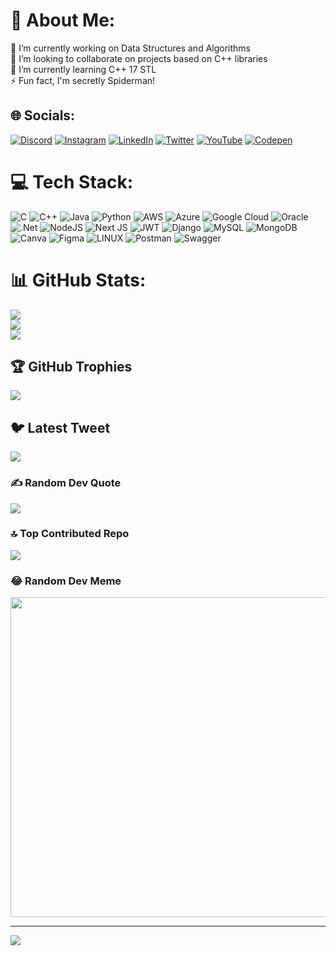 # 💫 About Me:
🔭 I’m currently working on Data Structures and Algorithms<br>👯 I’m looking to collaborate on projects based on C++ libraries <br>🌱 I’m currently learning C++ 17 STL <br>⚡ Fun fact, I'm secretly Spiderman!


## 🌐 Socials:
[![Discord](https://img.shields.io/badge/Discord-%237289DA.svg?logo=discord&logoColor=white)](https://discord.gg/9Wn8eXZm) [![Instagram](https://img.shields.io/badge/Instagram-%23E4405F.svg?logo=Instagram&logoColor=white)](https://instagram.com/sarthak_.257) [![LinkedIn](https://img.shields.io/badge/LinkedIn-%230077B5.svg?logo=linkedin&logoColor=white)](https://linkedin.com/in/in/sarthak-srivastava-s257) [![Twitter](https://img.shields.io/badge/Twitter-%231DA1F2.svg?logo=Twitter&logoColor=white)](https://twitter.com/srisarthak257) [![YouTube](https://img.shields.io/badge/YouTube-%23FF0000.svg?logo=YouTube&logoColor=white)](https://youtube.com/@srisarthak) [![Codepen](https://img.shields.io/badge/Codepen-000000?style=for-the-badge&logo=codepen&logoColor=white)](https://codepen.io/sarthak_257) 

# 💻 Tech Stack:
![C](https://img.shields.io/badge/c-%2300599C.svg?style=for-the-badge&logo=c&logoColor=white) ![C++](https://img.shields.io/badge/c++-%2300599C.svg?style=for-the-badge&logo=c%2B%2B&logoColor=white) ![Java](https://img.shields.io/badge/java-%23ED8B00.svg?style=for-the-badge&logo=java&logoColor=white) ![Python](https://img.shields.io/badge/python-3670A0?style=for-the-badge&logo=python&logoColor=ffdd54) ![AWS](https://img.shields.io/badge/AWS-%23FF9900.svg?style=for-the-badge&logo=amazon-aws&logoColor=white) ![Azure](https://img.shields.io/badge/azure-%230072C6.svg?style=for-the-badge&logo=azure-devops&logoColor=white) ![Google Cloud](https://img.shields.io/badge/Google%20Cloud-%234285F4.svg?style=for-the-badge&logo=google-cloud&logoColor=white) ![Oracle](https://img.shields.io/badge/Oracle-F80000?style=for-the-badge&logo=oracle&logoColor=white) ![.Net](https://img.shields.io/badge/.NET-5C2D91?style=for-the-badge&logo=.net&logoColor=white) ![NodeJS](https://img.shields.io/badge/node.js-6DA55F?style=for-the-badge&logo=node.js&logoColor=white) ![Next JS](https://img.shields.io/badge/Next-black?style=for-the-badge&logo=next.js&logoColor=white) ![JWT](https://img.shields.io/badge/JWT-black?style=for-the-badge&logo=JSON%20web%20tokens) ![Django](https://img.shields.io/badge/django-%23092E20.svg?style=for-the-badge&logo=django&logoColor=white) ![MySQL](https://img.shields.io/badge/mysql-%2300f.svg?style=for-the-badge&logo=mysql&logoColor=white) ![MongoDB](https://img.shields.io/badge/MongoDB-%234ea94b.svg?style=for-the-badge&logo=mongodb&logoColor=white) ![Canva](https://img.shields.io/badge/Canva-%2300C4CC.svg?style=for-the-badge&logo=Canva&logoColor=white) 	![Figma](https://img.shields.io/badge/figma-%23F24E1E.svg?style=for-the-badge&logo=figma&logoColor=white) ![LINUX](https://img.shields.io/badge/Linux-FCC624?style=for-the-badge&logo=linux&logoColor=black) ![Postman](https://img.shields.io/badge/Postman-FF6C37?style=for-the-badge&logo=postman&logoColor=white) ![Swagger](https://img.shields.io/badge/-Swagger-%23Clojure?style=for-the-badge&logo=swagger&logoColor=white)
# 📊 GitHub Stats:
![](https://github-readme-stats.vercel.app/api?username=sarthaksrivastava257&theme=dark&hide_border=false&include_all_commits=false&count_private=true)<br/>
![](https://github-readme-streak-stats.herokuapp.com/?user=sarthaksrivastava257&theme=dark&hide_border=false)<br/>
![](https://github-readme-stats.vercel.app/api/top-langs/?username=sarthaksrivastava257&theme=dark&hide_border=false&include_all_commits=false&count_private=true&layout=compact)

## 🏆 GitHub Trophies
![](https://github-profile-trophy.vercel.app/?username=sarthaksrivastava257&theme=radical&no-frame=false&no-bg=true&margin-w=4)

## 🐦 Latest Tweet
[![](https://gtce.itsvg.in/api?username=srisarthak257)](https://github.com/VishwaGauravIn/github-twitter-card-embed)

### ✍️ Random Dev Quote
![](https://quotes-github-readme.vercel.app/api?type=horizontal&theme=radical)

### 🔝 Top Contributed Repo
![](https://github-contributor-stats.vercel.app/api?username=sarthaksrivastava257&limit=5&theme=dark&combine_all_yearly_contributions=true)

### 😂 Random Dev Meme

<img src="(https://api.memegen.link/images/aag/_/aliens.png)" width="512px"/>
<!---
<img src="https://rm.up.railway.app/" width="512px"/>
--->

---
[![](https://visitcount.itsvg.in/api?id=sarthaksrivastava257&icon=0&color=0)](https://visitcount.itsvg.in)
